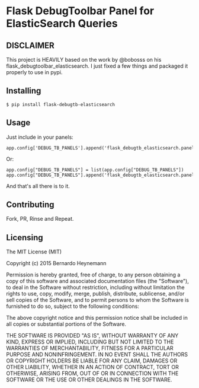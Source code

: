 # Flask DebugToolbar Panel for ElasticSearch Queries

## DISCLAIMER

This project is HEAVILY based on the work by @bobosss on his flask_debugtoolbar_elasticsearch. I just fixed a few things
and packaged it properly to use in pypi.

## Installing

    $ pip install flask-debugtb-elasticsearch

## Usage

Just include in your panels:

    app.config['DEBUG_TB_PANELS'].append('flask_debugtb_elasticsearch.panel.ElasticsearchDebugPanel')
    
Or:

    app.config["DEBUG_TB_PANELS"] = list(app.config["DEBUG_TB_PANELS"])
    app.config["DEBUG_TB_PANELS"].append('flask_debugtb_elasticsearch.panel.ElasticsearchDebugPanel')

And that's all there is to it.

## Contributing

Fork, PR, Rinse and Repeat.

## Licensing

The MIT License (MIT)

Copyright (c) 2015 Bernardo Heynemann

Permission is hereby granted, free of charge, to any person obtaining a copy
of this software and associated documentation files (the "Software"), to deal
in the Software without restriction, including without limitation the rights
to use, copy, modify, merge, publish, distribute, sublicense, and/or sell
copies of the Software, and to permit persons to whom the Software is
furnished to do so, subject to the following conditions:

The above copyright notice and this permission notice shall be included in all
copies or substantial portions of the Software.

THE SOFTWARE IS PROVIDED "AS IS", WITHOUT WARRANTY OF ANY KIND, EXPRESS OR
IMPLIED, INCLUDING BUT NOT LIMITED TO THE WARRANTIES OF MERCHANTABILITY,
FITNESS FOR A PARTICULAR PURPOSE AND NONINFRINGEMENT. IN NO EVENT SHALL THE
AUTHORS OR COPYRIGHT HOLDERS BE LIABLE FOR ANY CLAIM, DAMAGES OR OTHER
LIABILITY, WHETHER IN AN ACTION OF CONTRACT, TORT OR OTHERWISE, ARISING FROM,
OUT OF OR IN CONNECTION WITH THE SOFTWARE OR THE USE OR OTHER DEALINGS IN THE
SOFTWARE.
